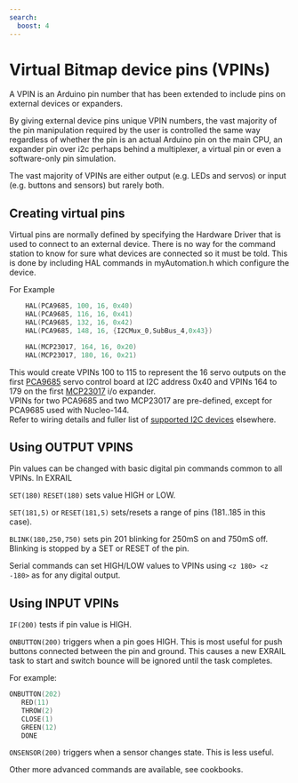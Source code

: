 ```yaml
---
search:
  boost: 4
---
```


# Virtual Bitmap device pins (VPINs)

A VPIN is an Arduino pin number that has been extended to include pins on external devices or expanders.

By giving external device pins unique VPIN numbers, the vast majority of the pin manipulation required by the user is controlled the same way regardless of whether the pin is an actual Arduino pin on the main CPU, an expander pin over i2c perhaps behind a multiplexer, a virtual pin or even a software-only pin simulation.

The vast majority of VPINs are either output (e.g. LEDs and servos) or input (e.g. buttons and sensors) but rarely both.  

## Creating virtual pins

Virtual pins are normally defined by specifying the Hardware Driver that is used to connect to an external device. There is no way for the command station to know for sure what devices are connected so it must be told. This is done by including HAL commands in myAutomation.h which configure the device.

For Example

```cpp
    HAL(PCA9685, 100, 16, 0x40) 
    HAL(PCA9685, 116, 16, 0x41) 
    HAL(PCA9685, 132, 16, 0x42) 
    HAL(PCA9685, 148, 16, {I2CMux_0,SubBus_4,0x43})

    HAL(MCP23017, 164, 16, 0x20) 
    HAL(MCP23017, 180, 16, 0x21) 
```

This would create VPINs 100 to 115 to represent the 16 servo outputs on the first [PCA9685](?PCA9685) servo control board at I2C address 0x40 and VPINs 164 to 179 on the first [MCP23017](?MCP23017) i/o expander.  
VPINs for two PCA9685 and two MCP23017 are pre-defined, except for PCA9685 used with Nucleo-144.  
Refer to wiring details and fuller list of [supported I2C devices](#) elsewhere.

## Using OUTPUT VPINS

Pin values can be changed with basic digital pin commands common to all VPINs.  In EXRAIL

`SET(180)` `RESET(180)`  sets value HIGH or LOW.

`SET(181,5)` or `RESET(181,5)`  sets/resets a range of pins (181..185 in this case).

`BLINK(180,250,750)` sets pin 201 blinking for 250mS on and 750mS off. Blinking is stopped by a SET or RESET of the pin.

Serial commands can set HIGH/LOW values to VPINs using `<z 180> <z -180>` as for any digital output.

## Using INPUT VPINs

`IF(200)` tests if pin value is HIGH.

`ONBUTTON(200)` triggers when a pin goes HIGH. This is most useful for push buttons connected between the pin and ground. This causes a new EXRAIL task to start and switch bounce will be ignored until the task completes.

For example:

```cpp
ONBUTTON(202) 
   RED(11) 
   THROW(2)
   CLOSE(1)
   GREEN(12)
   DONE
```

`ONSENSOR(200)` triggers when a sensor changes state. This is less useful.

Other more advanced commands are available, see cookbooks.
